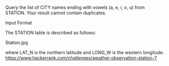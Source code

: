 Query the list of CITY names ending with vowels (a, e, i, o, u) from STATION. Your result cannot contain duplicates.

Input Format

The STATION table is described as follows:

Station.jpg

where LAT_N is the northern latitude and LONG_W is the western longitude.
https://www.hackerrank.com/challenges/weather-observation-station-7
